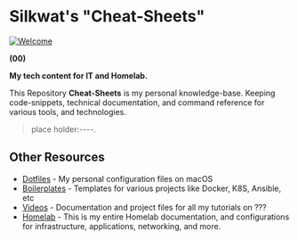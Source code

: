 # Silkwat's "Cheat-Sheets"

[![Welcome](https://cnd-prod-1.s3.us-west-004.backblazeb2.com/new-banner2-scaled-for-github.jpg)](https://youtu.be/xxx)

**(00)**

**My tech content for IT and Homelab.**

This Repository **Cheat-Sheets** is my personal knowledge-base. Keeping code-snippets, technical documentation, and command reference for various tools, and technologies.

> place holder:----.

## Other Resources

- [Dotfiles](https://github.com/silkwat/dotfiles) - My personal configuration files on macOS
- [Boilerplates](https://github.com/silkwat/boilerplates) - Templates for various projects like Docker, K8S, Ansible, etc
- [Videos](https://github.com/silkwat/videos) - Documentation and project files for all my tutorials on ???
- [Homelab](https://github.com/silkwat/homelab) - This is my entire Homelab documentation, and configurations for infrastructure, applications, networking, and more.
